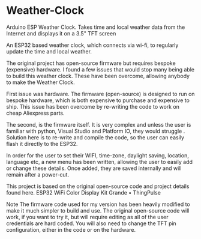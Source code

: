 # Weather-Clock
Arduino ESP Weather Clock. Takes time and local weather data from the Internet and displays it on a 3.5" TFT screen

An ESP32 based weather clock, which connects via wi-fi, to regularly update the time and local weather.

The original project has open-source firmware but requires bespoke (expensive) hardware.
I found a few issues that would stop many being able to build this weather clock. These have been overcome, allowing anybody to make the Weather Clock.

First issue was hardware. The firmware (open-source) is designed to run on bespoke hardware, which is both expensive to purchase and expensive to ship. This issue has been overcome by re-writing the code to work on cheap Aliexpress parts.

The second, is the firmware itself. It is very complex and unless the user is familiar with python, Visual Studio and Platform IO, they would struggle
.
Solution here is to re-write and compile the code, so the user can easily flash it directly to the ESP32. 

In order for the user to set their WIFI, time-zone, daylight saving, location, language etc, a new menu has been written, allowing the user to easily add or change these details. Once added, they are saved internally and will remain after a power-cut. 


This project is based on the original open-source code and project details found here.
ESP32 WiFi Color Display Kit Grande • ThingPulse
 
 Note The firmware code used for my version has been heavily modified to make it much simpler to build and use.
 The original open-source code will work, if you want to try it, but will require editing as all of the user credentials are hard coded.
 You will also need to change the TFT pin configuration, either in the code or on the hardware. 

